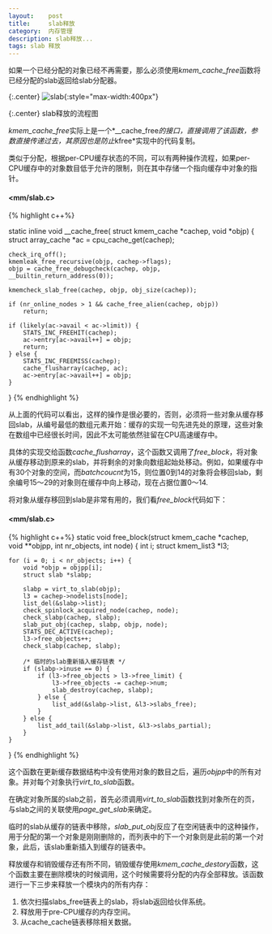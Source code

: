 ```yaml
---
layout:    post
title:     slab释放
category:  内存管理
description: slab释放...
tags: slab 释放
---
```

如果一个已经分配的对象已经不再需要，那么必须使用*kmem_cache_free*函数将已经分配的slab返回给slab分配器。

{:.center}
![slab](/linux-kernel-architecture/images/slab6.png){:style="max-width:400px"}

{:.center}
slab释放的流程图

*kmem_cache_free*实际上是一个*__cache_free*的接口，直接调用了该函数，参数直接传递过去，其原因也是防止*kfree*实现中的代码复制。

类似于分配，根据per-CPU缓存状态的不同，可以有两种操作流程，如果per-CPU缓存中的对象数目低于允许的限制，则在其中存储一个指向缓存中对象的指针。

#### <mm/slab.c> ####

{% highlight c++%}

static inline void __cache_free(
    struct kmem_cache *cachep, void *objp)
{
    struct array_cache *ac = cpu_cache_get(cachep);

    check_irq_off();
    kmemleak_free_recursive(objp, cachep->flags);
    objp = cache_free_debugcheck(cachep, objp, __builtin_return_address(0));

    kmemcheck_slab_free(cachep, objp, obj_size(cachep));

    if (nr_online_nodes > 1 && cache_free_alien(cachep, objp))
        return;

    if (likely(ac->avail < ac->limit)) {
        STATS_INC_FREEHIT(cachep);
        ac->entry[ac->avail++] = objp;
        return;
    } else {
        STATS_INC_FREEMISS(cachep);
        cache_flusharray(cachep, ac);
        ac->entry[ac->avail++] = objp;
    }
}
{% endhighlight %}

从上面的代码可以看出，这样的操作是很必要的，否则，必须将一些对象从缓存移回slab，从编号最低的数组元素开始：缓存的实现一句先进先处的原理，这些对象在数组中已经很长时间，因此不太可能依然驻留在CPU高速缓存中。

具体的实现交给函数*cache_flusharray*，这个函数又调用了*free_block*，将对象从缓存移动到原来的slab，并将剩余的对象向数组起始处移动。例如，如果缓存中有30个对象的空间，而*batchcoucnt*为15，则位置0到14的对象将会移回slab，剩余编号15～29的对象则在缓存中向上移动，现在占据位置0～14.

将对象从缓存移回到slab是非常有用的，我们看*free_block*代码如下：

#### <mm/slab.c> ####

{% highlight c++%}
static void free_block(struct kmem_cache *cachep, void **objpp, int nr_objects,
               int node)
{
    int i;
    struct kmem_list3 *l3;

    for (i = 0; i < nr_objects; i++) {
        void *objp = objpp[i];
        struct slab *slabp;

        slabp = virt_to_slab(objp);
        l3 = cachep->nodelists[node];
        list_del(&slabp->list);
        check_spinlock_acquired_node(cachep, node);
        check_slabp(cachep, slabp);
        slab_put_obj(cachep, slabp, objp, node);
        STATS_DEC_ACTIVE(cachep);
        l3->free_objects++;
        check_slabp(cachep, slabp);

        /* 临时的slab重新插入缓存链表 */
        if (slabp->inuse == 0) {
            if (l3->free_objects > l3->free_limit) {
                l3->free_objects -= cachep->num;
                slab_destroy(cachep, slabp);
            } else {
                list_add(&slabp->list, &l3->slabs_free);
            }
        } else {
            list_add_tail(&slabp->list, &l3->slabs_partial);
        }
    }
}
{% endhighlight %}

这个函数在更新缓存数据结构中没有使用对象的数目之后，遍历*objpp*中的所有对象。并对每个对象执行*virt_to_slab*函数。

在确定对象所属的slab之前，首先必须调用*virt_to_slab*函数找到对象所在的页，与slab之间的关联使用*page_get_slab*来确定。

临时的slab从缓存的链表中移除，*slab_put_obj*反应了在空闲链表中的这种操作，用于分配的第一个对象是刚刚删除的，而列表中的下一个对象则是此前的第一个对象，此后，该slab重新插入到缓存的链表中。

释放缓存和销毁缓存还有所不同，销毁缓存使用*kmem_cache_destory*函数，这个函数主要在删除模块的时候调用，这个时候需要将分配的内存全部释放。该函数进行一下三步来释放一个模块内的所有内存：

1. 依次扫描slabs_free链表上的slab，将slab返回给伙伴系统。
2. 释放用于pre-CPU缓存的内存空间。
3. 从cache_cache链表移除相关数据。
